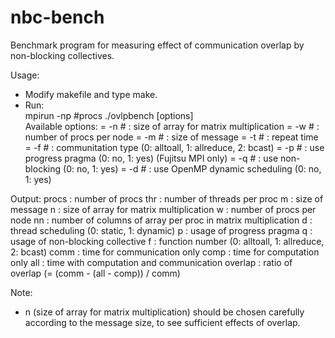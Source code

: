 # nbc-bench
Benchmark program for measuring effect of communication overlap by non-blocking collectives.

Usage:
 - Modify makefile and type make.
 - Run:  
    mpirun -np #procs ./ovlpbench [options]  
    Available options:
    =  -n # : size of array for matrix multiplication
    =  -w # : number of procs per node
    =  -m # : size of message
    =  -t # : repeat time
    =  -f # : communitation type (0: alltoall, 1: allreduce, 2: bcast)
    =  -p # : use progress pragma (0: no, 1: yes) (Fujitsu MPI only)
    =  -q # : use non-blocking (0: no, 1: yes)
    =  -d # : use OpenMP dynamic scheduling (0: no, 1: yes)

Output: 
    procs : number of procs
    thr : number of threads per proc
    m : size of message
    n : size of array for matrix multiplication
    w : number of procs per node
    nn : number of columns of array per proc in matrix multiplication
    d : thread scheduling (0: static, 1: dynamic)
    p : usage of progress pragma
    q : usage of non-blocking collective
    f : function number (0: alltoall, 1: allreduce, 2: bcast)
    comm : time for communication only
    comp : time for computation only
    all : time with computation and communication
    overlap : ratio of overlap (= (comm - (all - comp)) / comm)

Note: 
 - n (size of array for matrix multiplication) should be chosen carefully
   according to the message size, to see sufficient effects of overlap.
